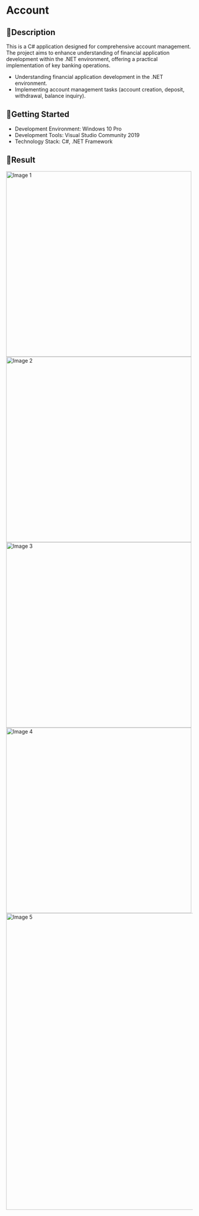 # Account

## 🌻Description
This is a C# application designed for comprehensive account management. The project aims to enhance understanding of financial application development within the .NET environment, offering a practical implementation of key banking operations.

- Understanding financial application development in the .NET environment.
- Implementing account management tasks (account creation, deposit, withdrawal, balance inquiry).

## 🌻Getting Started
- Development Environment: Windows 10 Pro
- Development Tools: Visual Studio Community 2019
- Technology Stack: C#, .NET Framework

## 🌻Result
<img width="500" src="https://github.com/user-attachments/assets/61b02e2c-dae3-473c-b96c-afc0ae8beaab" alt="Image 1">
<img width="500" src="https://github.com/user-attachments/assets/e29d4669-a89c-4bd1-a1b3-b8b91291f7a2" alt="Image 2">
<img width="500" src="https://github.com/user-attachments/assets/8d19f8ff-b78f-4004-a8b1-177e71062d14" alt="Image 3">
<img width="500" src="https://github.com/user-attachments/assets/88e4b010-1c3c-4da8-b064-dc4a0e5b6dab" alt="Image 4">
<img width="800" src="https://github.com/user-attachments/assets/e8d8eef3-3687-4f74-b3c6-011634bf5e42" alt="Image 5">
